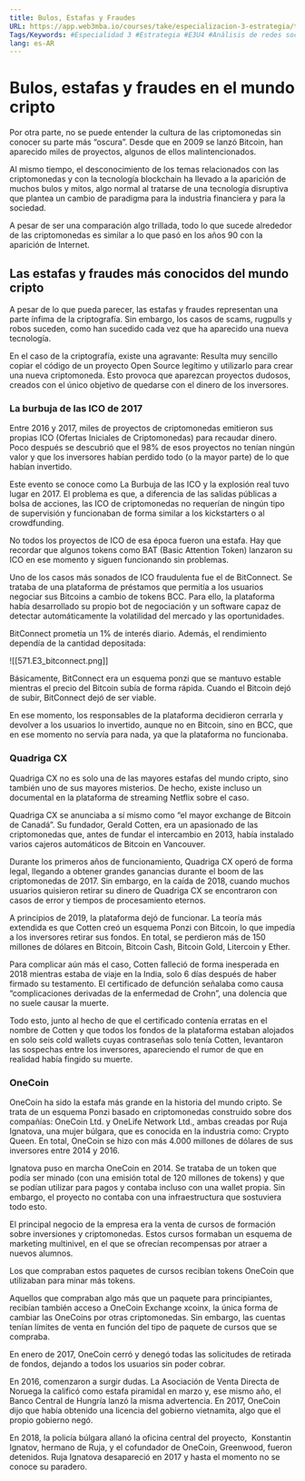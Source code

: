 ```yaml
---
title: Bulos, Estafas y Fraudes
URL: https://app.web3mba.io/courses/take/especializacion-3-estrategia/texts/37533286-u4-01-bulos-estafas-y-fraudes
Tags/Keywords: #Especialidad 3 #Estrategia #E3U4 #Análisis de redes sociales #redes sociales #Bulos, Estafas y Fraudes #Bulos #Estafas #Fraudes
lang: es-AR
---
```

# Bulos, estafas y fraudes en el mundo cripto
Por otra parte, no se puede entender la cultura de las criptomonedas sin conocer su parte más “oscura”. Desde que en 2009 se lanzó Bitcoin, han aparecido miles de proyectos, algunos de ellos malintencionados.

Al mismo tiempo, el desconocimiento de los temas relacionados con las criptomonedas y con la tecnología blockchain ha llevado a la aparición de muchos bulos y mitos, algo normal al tratarse de una tecnología disruptiva que plantea un cambio de paradigma para la industria financiera y para la sociedad.

A pesar de ser una comparación algo trillada, todo lo que sucede alrededor de las criptomonedas es similar a lo que pasó en los años 90 con la aparición de Internet.

## Las estafas y fraudes más conocidos del mundo cripto
A pesar de lo que pueda parecer, las estafas y fraudes representan una parte ínfima de la criptografía. Sin embargo, los casos de scams, rugpulls y robos suceden, como han sucedido cada vez que ha aparecido una nueva tecnología.

En el caso de la criptografía, existe una agravante: Resulta muy sencillo copiar el código de un proyecto Open Source legítimo y utilizarlo para crear una nueva criptomoneda. Esto provoca que aparezcan proyectos dudosos, creados con el único objetivo de quedarse con el dinero de los inversores. 

### La burbuja de las ICO de 2017
Entre 2016 y 2017, miles de proyectos de criptomonedas emitieron sus propias ICO (Ofertas Iniciales de Criptomonedas) para recaudar dinero. Poco después se descubrió que el 98% de esos proyectos no tenían ningún valor y que los inversores habían perdido todo (o la mayor parte) de lo que habían invertido.

Este evento se conoce como La Burbuja de las ICO y la explosión real tuvo lugar en 2017. El problema es que, a diferencia de las salidas públicas a bolsa de acciones, las ICO de criptomonedas no requerían de ningún tipo de supervisión y funcionaban de forma similar a los kickstarters o al crowdfunding.

No todos los proyectos de ICO de esa época fueron una estafa. Hay que recordar que algunos tokens como BAT (Basic Attention Token) lanzaron su ICO en ese momento y siguen funcionando sin problemas.

Uno de los casos más sonados de ICO fraudulenta fue el de BitConnect. Se trataba de una plataforma de préstamos que permitía a los usuarios negociar sus Bitcoins a cambio de tokens BCC. Para ello, la plataforma había desarrollado su propio bot de negociación y un software capaz de detectar automáticamente la volatilidad del mercado y las oportunidades.

BitConnect prometía un 1% de interés diario. Además, el rendimiento dependía de la cantidad depositada: 

![[571.E3_bitconnect.png]]

Básicamente, BitConnect era un esquema ponzi que se mantuvo estable mientras el precio del Bitcoin subía de forma rápida. Cuando el Bitcoin dejó de subir, BitConnect dejó de ser viable. 

En ese momento, los responsables de la plataforma decidieron cerrarla y devolver a los usuarios lo invertido, aunque no en Bitcoin, sino en BCC, que en ese momento no servía para nada, ya que la plataforma no funcionaba.

### Quadriga CX
Quadriga CX no es solo una de las mayores estafas del mundo cripto, sino también uno de sus mayores misterios. De hecho, existe incluso un documental en la plataforma de streaming Netflix sobre el caso.

Quadriga CX se anunciaba a sí mismo como “el mayor exchange de Bitcoin de Canadá”. Su fundador, Gerald Cotten, era un apasionado de las criptomonedas que, antes de fundar el intercambio en 2013, había instalado varios cajeros automáticos de Bitcoin en Vancouver.

Durante los primeros años de funcionamiento, Quadriga CX operó de forma legal, llegando a obtener grandes ganancias durante el boom de las criptomonedas de 2017. Sin embargo, en la caída de 2018, cuando muchos usuarios quisieron retirar su dinero de Quadriga CX se encontraron con casos de error y tiempos de procesamiento eternos. 

A principios de 2019, la plataforma dejó de funcionar. La teoría más extendida es que Cotten creó un esquema Ponzi con Bitcoin, lo que impedía a los inversores retirar sus fondos. En total, se perdieron más de 150 millones de dólares en Bitcoin, Bitcoin Cash, Bitcoin Gold, Litercoin y Ether.

Para complicar aún más el caso, Cotten falleció de forma inesperada en 2018 mientras estaba de viaje en la India, solo 6 días después de haber firmado su testamento. El certificado de defunción señalaba como causa “complicaciones derivadas de la enfermedad de Crohn”, una dolencia que no suele causar la muerte.

Todo esto, junto al hecho de que el certificado contenía erratas en el nombre de Cotten y que todos los fondos de la plataforma estaban alojados en solo seis cold wallets cuyas contraseñas solo tenía Cotten, levantaron las sospechas entre los inversores, apareciendo el rumor de que en realidad había fingido su muerte.

### OneCoin
OneCoin ha sido la estafa más grande en la historia del mundo cripto. Se trata de un esquema Ponzi basado en criptomonedas construido sobre dos compañías: OneCoin Ltd. y OneLife Network Ltd., ambas creadas por Ruja Ignatova, una mujer búlgara, que es conocida en la industria como: Crypto Queen. En total, OneCoin se hizo con más 4.000 millones de dólares de sus inversores entre 2014 y 2016.

Ignatova puso en marcha OneCoin en 2014. Se trataba de un token que podía ser minado (con una emisión total de 120 millones de tokens) y que se podían utilizar para pagos y contaba incluso con una wallet propia. Sin embargo, el proyecto no contaba con una infraestructura que sostuviera todo esto.

El principal negocio de la empresa era la venta de cursos de formación sobre inversiones y criptomonedas. Estos cursos formaban un esquema de marketing multinivel, en el que se ofrecían recompensas por atraer a nuevos alumnos. 

Los que compraban estos paquetes de cursos recibían tokens OneCoin que utilizaban para minar más tokens. 

Aquellos que compraban algo más que un paquete para principiantes, recibían también acceso a OneCoin Exchange xcoinx, la única forma de cambiar las OneCoins por otras criptomonedas. Sin embargo, las cuentas tenían límites de venta en función del tipo de paquete de cursos que se compraba. 

En enero de 2017, OneCoin cerró y denegó todas las solicitudes de retirada de fondos, dejando a todos los usuarios sin poder cobrar.

En 2016, comenzaron a surgir dudas. La Asociación de Venta Directa de Noruega la calificó como estafa piramidal en marzo y, ese mismo año, el Banco Central de Hungría lanzó la misma advertencia. En 2017, OneCoin dijo que había obtenido una licencia del gobierno vietnamita, algo que el propio gobierno negó.

En 2018, la policía búlgara allanó la oficina central del proyecto,  Konstantin Ignatov, hermano de Ruja, y el cofundador de OneCoin, Greenwood, fueron detenidos. Ruja Ignatova desapareció en 2017 y hasta el momento no se conoce su paradero.